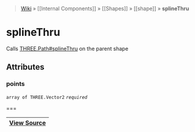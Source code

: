 > [Wiki](Home) » [[Internal Components]] » [[Shapes]] » [[shape]] » **splineThru**

# splineThru

Calls [THREE.Path#splineThru](http://threejs.org/docs/#Reference/Extras.Core/Path.splineThru) on the parent shape

## Attributes
### points
``` array of THREE.Vector2 ``` *``` required ```*

===

|**[View Source](../blob/master/src/lib/descriptors/Geometry/Shapes/SplineThruDescriptor.js)**|
 ---|

